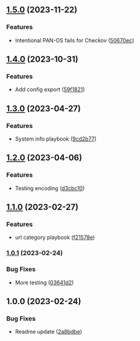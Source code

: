 ## [1.5.0](https://github.com/jamesholland-uk/playground/compare/v1.4.0...v1.5.0) (2023-11-22)


### Features

* Intentional PAN-OS fails for Checkov ([50670ec](https://github.com/jamesholland-uk/playground/commit/50670ec58cdd2ed015273c401873280dc4e1458d))

## [1.4.0](https://github.com/jamesholland-uk/playground/compare/v1.3.0...v1.4.0) (2023-10-31)


### Features

* Add config export ([59f1821](https://github.com/jamesholland-uk/playground/commit/59f1821ec0e12228da51115b55e6167465263abd))

## [1.3.0](https://github.com/jamesholland-uk/playground/compare/v1.2.0...v1.3.0) (2023-04-27)


### Features

* System info playbook ([9cd2b77](https://github.com/jamesholland-uk/playground/commit/9cd2b77784e6b36591a585c8fa5b17d7b60c9dce))

## [1.2.0](https://github.com/jamesholland-uk/playground/compare/v1.1.0...v1.2.0) (2023-04-06)


### Features

* Testing encoding ([d3cbc10](https://github.com/jamesholland-uk/playground/commit/d3cbc1007908530888200a268b00dabf329a7823))

## [1.1.0](https://github.com/jamesholland-uk/playground/compare/v1.0.1...v1.1.0) (2023-02-27)


### Features

* url category playbook ([f21578e](https://github.com/jamesholland-uk/playground/commit/f21578e42fc9f5c8ee3f0a1982591665aa6253ae))

### [1.0.1](https://github.com/jamesholland-uk/playground/compare/v1.0.0...v1.0.1) (2023-02-24)


### Bug Fixes

* More testing ([03641d2](https://github.com/jamesholland-uk/playground/commit/03641d20d9a9c8a9567971374b07311c44973871))

## 1.0.0 (2023-02-24)


### Bug Fixes

* Readme update ([2a8bdbe](https://github.com/jamesholland-uk/playground/commit/2a8bdbe171da6f211a32fccb4018d048dc70ee07))
